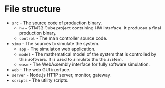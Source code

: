 
# File structure

* `src` - The source code of production binary.
  * `hw` - STM32 Cube project containing HW interface.
    It produces a final production binary.
  * `control` - The main controller source code.
* `simu` - The sources to simulate the system.
  * `app` - The simulation web application.
  * `model` - The mathematical model of the system that is controlled by this software.
    It is used to simulate the the system.
  * `wasm` - The WebAssembly interface for fully software simulation.
* `web` - The web GUI interface.
* `server` - Node.js HTTP server, monitor, gateway.
* `scripts` - The utility scripts.
